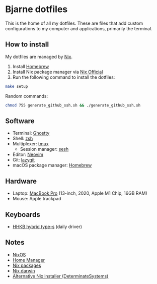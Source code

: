# Bjarne dotfiles

This is the home of all my dotfiles. These are files that add custom configurations to my computer and applications, primarily the terminal.

## How to install

My dotfiles are managed by [Nix](https://nixos.org/).

1. Install [Homebrew](https://brew.sh/)
2. Install Nix package manager via [Nix Official](https://nixos.org/download.html#nix-install-macos)
3. Run the following command to install the dotfiles: 
```sh
make setup
```

Random commands:
```sh
chmod 755 generate_github_ssh.sh && ./generate_github_ssh.sh
```

## Software

- Terminal: [Ghostty](https://ghostty.dev)
- Shell: [zsh](https://www.zsh.org)
- Multiplexer: [tmux](https://github.com/tmux/tmux/wiki)
  - Session manager: [sesh](https://github.com/joshmedeski/sesh)
- Editor: [Neovim](https://neovim.io)
- Git: [lazygit](https://github.com/jesseduffield/lazygit)
- macOS package manager: [Homebrew](https://brew.sh)

## Hardware

- Laptop: [MacBook Pro](https://www.apple.com/macbook-pro) (13-inch, 2020, Apple M1 Chip, 16GB RAM)
- Mouse: Apple trackpad

## Keyboards

- [HHKB hybrid type-s](https://www.hhkeyboard.com/uk/products/hybrid-type-s) (daily driver)


## Notes

- [NixOS](https://nixos.org)
- [Home Manager](https://nix-community.github.io/home-manager)
- [Nix packages](https://search.nixos.org/packages)
- [Nix darwin](https://daiderd.com/nix-darwin/manual/index.html)
- [Alternative Nix installer (DeterminateSystems)](https://github.com/DeterminateSystems/nix-installer)

